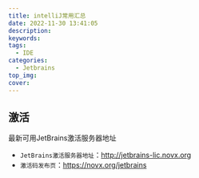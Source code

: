 ```yaml
---
title: intelliJ常用汇总
date: 2022-11-30 13:41:05
description:
keywords:
tags: 
  - IDE
categories:
  - Jetbrains
top_img:
cover:
---
```


## 激活
最新可用JetBrains激活服务器地址 
- `JetBrains激活服务器地址`：http://jetbrains-lic.novx.org 
- `激活码发布页`：https://novx.org/jetbrains